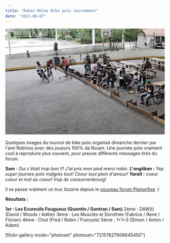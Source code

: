```yaml
---
title: "Robin Melee Bike polo tournament"
date: "2011-09-07"
---
```


![](images/melle-tournoi.jpg "Melee Bike polo tournament")

Quelques images du tournoi de bike polo organisé dimanche dernier par l'ami Robinou avec des joueurs 100% da Rouen. Une journée polo vraiment cool à reproduire plus souvent, pour preuve différents messages tirés du forum.

**Sam** : _Oui c'était trop bon !!! J'ai pris mon pied merci robin._ _**L'anglikan :** _Yep super journée polo malgrès tout! Coeur tout plein d'amour!__ _**Yaralt :** _coeur coeur et mal au coeur! trop de cooeurnenbourg!__

Il se passe vraiment un truc bizarre depuis le [nouveau forum Pignonfixe](http://www.pignonfixe.com) :)

**Résultats :**

**1er : Les Ecureuils Fougueux (Quentin / Gontran / Sam)** 2ème : DAW(l) (David / Woods / Adèle) 3ème : Les Musclés et Dorothée (Fabrice / René / Florian) 4ème : Chut (Fred / Robin / François) 5ème : 1+1=3 (Simon / Anton / Adam)

\[flickr-gallery mode="photoset" photoset="72157627608645450"\]
